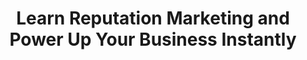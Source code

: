 ---
layout:   certificate
title:    "Learn Reputation Marketing and Power Up Your Business Instantly"
slug:     bitdegree-reputationmarketing
category: bitdegree
issuer:   "BitDegree"
---